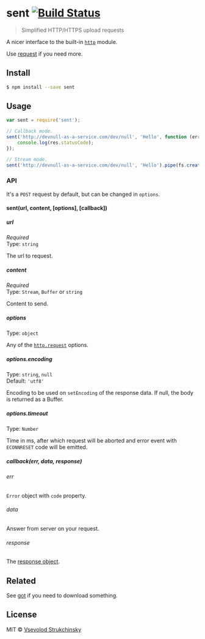 # sent [![Build Status](https://travis-ci.org/floatdrop/sent.svg?branch=master)](https://travis-ci.org/floatdrop/sent)

> Simplified HTTP/HTTPS upload requests

A nicer interface to the built-in [`http`](http://nodejs.org/api/http.html) module.

Use [request](https://github.com/mikeal/request) if you need more.

## Install

```sh
$ npm install --save sent
```

## Usage

```js
var sent = require('sent');

// Callback mode.
sent('http://devnull-as-a-service.com/dev/null', 'Hello', function (err, data, res) {
	console.log(res.statusCode);
});

// Stream mode.
sent('http://devnull-as-a-service.com/dev/null', 'Hello').pipe(fs.createWriteStream('index.html'));
```

### API

It's a `POST` request by default, but can be changed in `options`.

#### sent(url, content, [options], [callback])

##### url

*Required*  
Type: `string`

The url to request.

##### content

*Required*  
Type: `Stream`, `Buffer` or `string`

Content to send.

##### options

Type: `object`

Any of the [`http.request`](http://nodejs.org/api/http.html#http_http_request_options_callback) options.

##### options.encoding

Type: `string`, `null`  
Default: `'utf8'`

Encoding to be used on `setEncoding` of the response data. If null, the body is returned as a Buffer.

##### options.timeout

Type: `Number`  

Time in ms, after which request will be aborted and error event with `ECONNRESET` code will be emitted.

##### callback(err, data, response)

###### err

`Error` object with `code` property.

###### data

Answer from server on your request.

###### response

The [response object](http://nodejs.org/api/http.html#http_http_incomingmessage).

## Related

See [got](https://github.com/sindresorhus/got) if you need to download something.

## License

MIT © [Vsevolod Strukchinsky](floatdrop@gmail.com)
